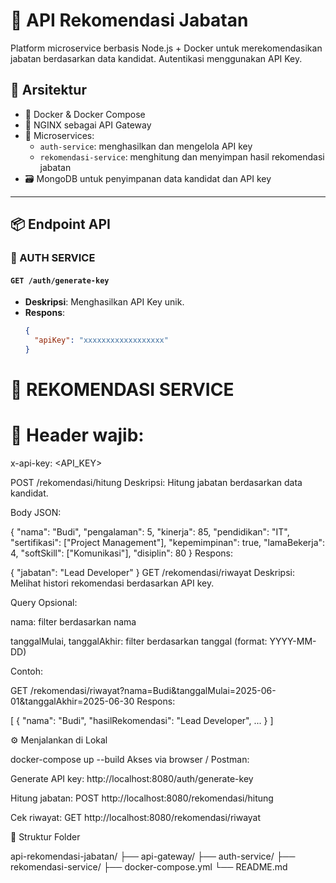 # 🧠 API Rekomendasi Jabatan

Platform microservice berbasis Node.js + Docker untuk merekomendasikan jabatan berdasarkan data kandidat. Autentikasi menggunakan API Key.

## 🚀 Arsitektur

- 🐳 Docker & Docker Compose
- 🔀 NGINX sebagai API Gateway
- 🧩 Microservices:
  - `auth-service`: menghasilkan dan mengelola API key
  - `rekomendasi-service`: menghitung dan menyimpan hasil rekomendasi jabatan
- 🗃️ MongoDB untuk penyimpanan data kandidat dan API key

---

## 📦 Endpoint API

### 🔐 AUTH SERVICE

#### `GET /auth/generate-key`

- **Deskripsi**: Menghasilkan API Key unik.
- **Respons**:
  ```json
  {
    "apiKey": "xxxxxxxxxxxxxxxxxx"
  }
  ```

# 🧠 REKOMENDASI SERVICE

# 🔑 Header wajib:

x-api-key: <API_KEY>

POST /rekomendasi/hitung
Deskripsi: Hitung jabatan berdasarkan data kandidat.

Body JSON:

{
"nama": "Budi",
"pengalaman": 5,
"kinerja": 85,
"pendidikan": "IT",
"sertifikasi": ["Project Management"],
"kepemimpinan": true,
"lamaBekerja": 4,
"softSkill": ["Komunikasi"],
"disiplin": 80
}
Respons:

{ "jabatan": "Lead Developer" }
GET /rekomendasi/riwayat
Deskripsi: Melihat histori rekomendasi berdasarkan API key.

Query Opsional:

nama: filter berdasarkan nama

tanggalMulai, tanggalAkhir: filter berdasarkan tanggal (format: YYYY-MM-DD)

Contoh:

GET /rekomendasi/riwayat?nama=Budi&tanggalMulai=2025-06-01&tanggalAkhir=2025-06-30
Respons:

[
{
"nama": "Budi",
"hasilRekomendasi": "Lead Developer",
...
}
]

⚙️ Menjalankan di Lokal

docker-compose up --build
Akses via browser / Postman:

Generate API key: http://localhost:8080/auth/generate-key

Hitung jabatan: POST http://localhost:8080/rekomendasi/hitung

Cek riwayat: GET http://localhost:8080/rekomendasi/riwayat

📁 Struktur Folder

api-rekomendasi-jabatan/
├── api-gateway/
├── auth-service/
├── rekomendasi-service/
├── docker-compose.yml
└── README.md
